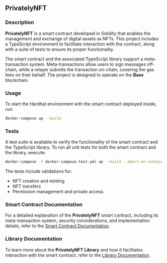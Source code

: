 ## PrivatelyNFT

### Description

**PrivatelyNFT** is a smart contract developed in Solidity that enables the management and exchange of digital assets as NFTs. This project includes a TypeScript environment to facilitate interaction with the contract, along with a suite of tests to ensure its proper functionality.

The smart contract and the associated TypeScript library support a meta-transaction system. Meta-transactions allow users to sign messages off-chain, while a relayer submits the transaction on-chain, covering the gas fees on their behalf. The project is designed to operate on the **Base** blockchain.

### Usage

To start the Hardhat environment with the smart contract deployed inside, run:

```sh
docker-compose up --build
```

### Tests

A test suite is available to verify the functionality of the smart contract and the TypeScript library. To run all unit tests for both the smart contract and the library, execute:

```sh
docker-compose -f docker-compose.test.yml up --build --abort-on-container-exit --exit-code-from test-runner
```

The tests include validations for:

- NFT creation and minting
- NFT transfers
- Permission management and private access

### Smart Contract Documentation

For a detailed explanation of the **PrivatelyNFT** smart contract, including its meta-transaction system, security considerations, and implementation details, refer to the [Smart Contract Documentation](docs/smart_contract.md).

### Library Documentation

To learn more about the **PrivatelyNFT Library** and how it facilitates interaction with the smart contract, refer to the [Library Documentation](docs/library.md).

